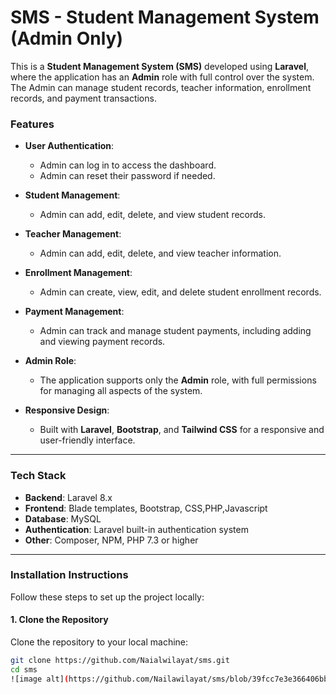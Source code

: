 # SMS - Student Management System (Admin Only)

This is a **Student Management System (SMS)** developed using **Laravel**, where the application has an **Admin** role with full control over the system. The Admin can manage student records, teacher information, enrollment records, and payment transactions.

### **Features**

- **User Authentication**:
  - Admin can log in to access the dashboard.
  - Admin can reset their password if needed.

- **Student Management**:
  - Admin can add, edit, delete, and view student records.
  
- **Teacher Management**:
  - Admin can add, edit, delete, and view teacher information.

- **Enrollment Management**:
  - Admin can create, view, edit, and delete student enrollment records.

- **Payment Management**:
  - Admin can track and manage student payments, including adding and viewing payment records.

- **Admin Role**:
  - The application supports only the **Admin** role, with full permissions for managing all aspects of the system.

- **Responsive Design**:
  - Built with **Laravel**, **Bootstrap**, and **Tailwind CSS** for a responsive and user-friendly interface.

---

### **Tech Stack**

- **Backend**: Laravel 8.x
- **Frontend**: Blade templates, Bootstrap, CSS,PHP,Javascript
- **Database**: MySQL 
- **Authentication**: Laravel built-in authentication system
- **Other**: Composer, NPM, PHP 7.3 or higher

---

### **Installation Instructions**

Follow these steps to set up the project locally:

#### 1. Clone the Repository

Clone the repository to your local machine:

```bash
git clone https://github.com/Naialwilayat/sms.git
cd sms
![image alt](https://github.com/Nailawilayat/sms/blob/39fcc7e3e366406bbf86ca207b84854ff19ebcf5/home.PNG)

